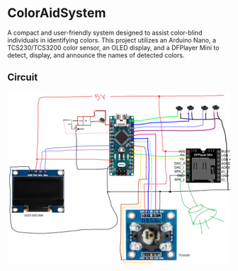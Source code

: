 # ColorAidSystem
A compact and user-friendly system designed to assist color-blind individuals in identifying colors. This project utilizes an Arduino Nano, a TCS230/TCS3200 color sensor, an OLED display, and a DFPlayer Mini to detect, display, and announce the names of detected colors.

## Circuit

![Circuit](img/circuit.png)
